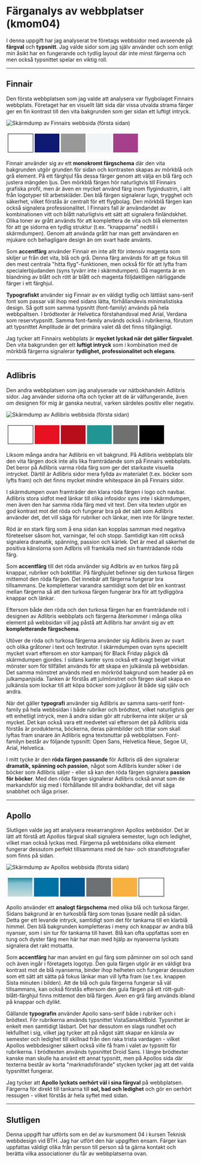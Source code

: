 Färganalys av webbplatser (kmom04)
===============================

I denna uppgift har jag analyserat tre företags webbsidor med avseende på **färgval** och **typsnitt**. Jag valde sidor som jag själv använder och som enligt min åsikt har en fungerande och tydlig layout där inte minst färgerna och men också typsnittet spelar en viktig roll.

---


Finnair
-----------------

Den första webbplatsen som jag valde att analysera var flygbolaget Finnairs webbplats. Företaget har en visuellt lätt sida där vissa utvalda strama färger ger en fin kontrast till den vita bakgrunden som ger sidan ett luftigt intryck.

<img src="img/finnair.jpeg" alt="Skärmdump av Finnairs webbsida (första sidan)">


<table style="border-spacing: 4px; border-collapse: separate">
<tbody><tr>
<td style="height: 50px; width: 50px; background-color: #fff; border: 1px solid #000;">
<td style="height: 50px; width: 50px; background-color: #0d1973;">
</td><td style="height: 50px; width: 50px; background-color: rgba(0,0,0,.4);">
</td><td style="height: 50px; width: 50px; background-color: #f1f4f7;"></td><td style="height: 50px; width: 50px; background-color: #a53f8c;">
</td></tr>
</tbody></table>

Finnair använder sig av ett **monokromt färgschema** där den vita bakgrunden utgör grunden för sidan och kontrasten skapas av mörkblå och grå element. På ett färghjul fås dessa färger genom att välja en blå färg och justera mängden ljus. Den mörkblå färgen hör naturligtvis till Finnairs grafiska profil, men är även en mycket använd färg inom flygindustrin, i allt från logotyper till arbetskläder. Den blå färgen signalerar lugn, trygghet och säkerhet, vilket förstås är centralt för ett flygbolag. Den mörkblå färgen kan också signalera professionalitet. I Finnairs fall är användandet av kombinationen vitt och blått naturligtvis ett sätt att signalera finländskhet. Olika toner av grått används för att komplettera de vita och blå elementen för att ge sidorna en tydlig struktur (t.ex. "knapparna" nedtill i skärmdumpen). Genom att använda grått har man gett användaren en mjukare och behagligare design än om svart hade använts.

Som **accentfärg** använder Finnair en inte allt för intensiv magenta som skiljer ur från det vita, blå och grå. Denna färg används för att ge fokus till den mest centrala "hitta flyg"-funktionen, men också för för att lyfta fram specialerbjudanden (syns tyvärr inte i skärmdumpen). Då magenta är en blandning av blått och rött är blått och magenta följdaktligen närliggande färger i ett färghjul.

**Typografiskt** använder sig Finnair av en väldigt tydlig och lättläst sans-serif font som passar väl ihop med sidans lätta, förhållandevis minimalistiska design. Så gott som samma typsnitt (font-family) används på hela webbpaltsen. I brödtexter är Helvetica förstahandsval med Arial, Verdana som reservtypsnitt. Samma font-family används också i rubrikerna, förutom att typsnittet Amplitude är det primära valet då det finns tillgängligt.

Jag tycker att Finnairs webbplats är **mycket lyckad när det gäller färgvalet**. Den vita bakgrunden ger ett **luftigt intryck** som i kombination med de mörkblå färgerna signalerar **tydlighet, professionalitet och elegans**.

---

Adlibris
-----------------

Den andra webbplatsen som jag analyserade var nätbokhandeln Adlibris sidor. Jag använder sidorna ofta och tycker att de är välfungerande, även om designen för mig är ganska neutral, varken särdeles positiv eller negativ.

<img src="img/adlibris.jpeg" alt="Skärmdump av Adlibris webbsida (första sidan)">

<table style="border-spacing: 4px; border-collapse: separate">
<tbody><tr>
<td style="height: 50px; width: 50px; background-color: #fff; border: 1px solid #000;">
<td style="height: 50px; width: 50px; background-color: #e81121;">
</td><td style="height: 50px; width: 50px; background-color: #B80D1B;"></td><td style="height: 50px; width: 50px; background-color: #209594;">
</td><td style="height: 50px; width: 50px; background-color: #707070;"></td>
</td><td style="height: 50px; width: 50px; background-color: #000;"></td>
</td></tr>
</tbody></table>

Liksom många andra har Adlibris en vit bakgrund. På Adlibris webbplats blir den vita färgen dock inte alls lika framträdande som på Finnairs webbplats. Det beror på Adlibris varma röda färg som ger det starkaste visuella intrycket. Därtill är Adlibris sidor mera fyllda av materialet (t.ex. böcker som lyfts fram) och det finns mycket mindre whitespace än på Finnairs sidor.

I skärmdumpen ovan framträder den klara röda färgen i logo och navbar. Adlibris stora sidfot med länkar till olika infosidor syns inte i skärmdumpen, men även den har samma röda färg med vit text. Den vita texten utgör en god kontrast mot det röda och fungerar bra på det sätt som Adlibris använder det, det vill säga för rubriker och länkar, men inte för längre texter.

Röd är en stark färg som å ena sidan kan kopplas samman med negativa företeelser såsom hot, varningar, fel och stopp. Samtidigt kan rött också signalera dramatik, spänning, passion och kärlek. Det är med all säkerhet de positiva känslorna som Adlbris vill framkalla med sin framträdande röda färg.

Som **accentfärg** till det röda använder sig Adlbris av en turkos färg på knappar, rubriker och boktitlar. På färghjulet befinner sig den turkosa färgen mittemot den röda färgen. Det innebär att färgerna fungerar bra tillsammans. De kompletterar varandra samtidigt som det blir en kontrast mellan färgerna så att den turkosa färgen fungerar bra för att tydliggöra knappar och länkar.

Eftersom både den röda och den turkosa färgen har en framträdande roll i designen av Adlibris webbplats och färgerna återkommer i många olika element på webbsidan vill jag påstå att Adlibris har använt sig av ett **kompletterande färgschema**.

Utöver de röda och turkosa färgerna använder sig Adlibris även av svart och olika gråtoner i text och textrutor. I skärmdumpen ovan syns speciellt mycket svart eftersom en stor kampanj för Black Friday pågick då skärmdumpen gjordes. I sidans kanter syns också ett svagt beiget virkat mönster som för tillfället används för att skapa en julkänsla på webbsidan. Det samma mönstret används med en mörkröd bakgrund som header på en julkampanjsida. Tanken är förstås att julmönstret och färgen skall skapa en julkänsla som lockar till att köpa böcker som julgåvor åt både sig själv och andra.

När det gäller **typografi** använder sig Adlibris av samma sans-serif font-family på hela webbsidan i både rubriker och brödtext, vilket naturligtvis ger ett enhetligt intryck, men å andra sidan gör att rubrikerna inte skiljer ur så mycket. Det kan också vara ett medvetet val eftersom det på Adlibris sida förstås är produkterna, böckerna, deras pärmbilder och titlar som skall lyftas fram snarare än Adlibris egna textsnuttar på webbplatsen. Font-familyn består av följande typsnitt: Open Sans, Helvetica Neue, Segoe UI, Arial, Helvetica.

I mitt tycke är den **röda färgen passande** för Adlbris då den signalerar **dramatik, spänning och passion**, något som Adlibris kunder söker i de böcker som Adlibris säljer - eller så kan den röda färgen signalera **passion för böcker**. Med den röda färgen signalerar Adlibris också annat som de markandsför sig med i förhållande till andra bokhandlar, det vill säga snabbhet och låga priser.

---

Apollo
-----------------

Slutligen valde jag att analysera researrangören Apollos webbsidor. Det är lätt att förstå att Apollos färgval skall signalera semester, lugn och ledighet, vilket man också lyckas med. Färgerna på webbsidans olika element fungerar dessutom perfekt tillsammans med de hav- och strandfotografier som finns på sidan.

<img src="img/apollo.jpeg" alt="Skärmdump av Apollos webbsida (första sidan)">

<table style="border-spacing: 4px; border-collapse: separate">
<tbody><tr>
<td style="height: 50px; width: 50px; background: linear-gradient(#2f889e 0%,#81c1d2 30%,#c7dcdb 100%);">
<td style="height: 50px; width: 50px; background-color: #0072a5;">
</td><td style="height: 50px; width: 50px; background-color: #015790;"></td>
</td><td style="height: 50px; width: 50px; background-color: #6D7174;"></td>
<td style="height: 50px; width: 50px; background-color: #F7B141;"></td><td style="height: 50px; width: 50px; background-color: #fff; border: 1px solid #000;"></tr>
</tbody></table>

Apollo använder ett **analogt färgschema** med olika blå och turkosa färger. Sidans bakgrund är en turkosblå färg som tonas ljusare nedåt på sidan. Detta ger ett levande intryck, samtidigt som det för tankarna till en klarblå himmel. Den blå bakgrunden kompletteras i meny och knappar av andra blå nyanser, som i sin tur för tankarna till havet. Blå kan ofta uppfattas som en tung och dyster färg men här har man med hjälp av nyanserna lyckats signalera det rakt motsatta.

Som **accentfärg** har man använt en gul färg som påminner om sol och sand och även ingår i företagets logotyp. Den gula färgen utgör är en väldigt bra kontrast mot de blå nyanserna, binder ihop helheten och fungerar dessutom som ett sätt att sätta på fokus länkar man vill lyfta fram (se t.ex. knappen Sista minuten i bilden). Att de blå och gula färgerna fungerar så väl tillsammans, kan också förstås eftersom den gula färgen på ett rött-gult-blått-färghjul finns mittemot den blå färgen. Även en grå färg används ibland på knappar och dylikt.

Gällande **typografin** använder Apollo sans-serif både i rubriker och i brödtext. För rubrikerna används typsnittet VistaSansAltBold. Typsnittet är enkelt men samtidigt läsbart. Det har dessutom en slags rundhet och lekfullhet i sig, vilket jag tycker att på något sätt skapar en känsla av semester och ledighet till skillnad från den raka trista vardagen - vilket Apollos webbdesigner säkert också ville få fram i valet av typsnitt för rubrikerna. I brödtexten används typsnittet Droid Sans. I längre brödtexter kanske man skulle ha använt ett annat typsnitt, men på Apollos sida där texterna består av korta "marknadsförande" stycken tycker jag att det valda typsnittet fungerar.

Jag tycker att **Apollo lyckats oerhört väl i sina färgval** på webbplatsen. Färgerna för direkt till tankarna till **sol, bad och ledighet** och gör en oerhört ressugen - vilket förstås är hela syftet med sidan.

---

Slutligen
------

Denna uppgift har utförts som en del av kursmoment 04 i kursen Teknisk webbdesign vid BTH. Jag har utfört den här uppgiften ensam. Färger kan uppfattas väldigt olika från person till person så ta gärna kontakt och berätta vilka associationer du får av webbplatserna ovan.
